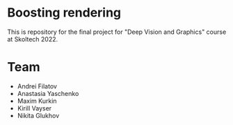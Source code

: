 # Boosting rendering

This is repository for the final project for "Deep Vision and Graphics" course at Skoltech 2022.

# Team

- Andrei Filatov
- Anastasia Yaschenko
- Maxim Kurkin
- Kirill Vayser
- Nikita Glukhov
